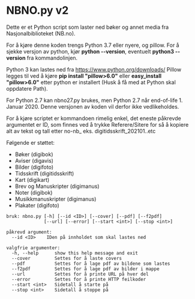 # NBNO.py v2
Dette er et Python script som laster ned bøker og annet media fra Nasjonalbiblioteket (NB.no).


For å kjøre denne koden trengs Python 3.7 eller nyere, og pillow.
For å sjekke versjon av python, kjør **python --version**, eventuelt **python3 --version** fra kommandolinjen.

Python 3 kan lastes ned fra https://www.python.org/downloads/ Pillow legges til ved å kjøre **pip install "pillow>6.0"** eller **easy_install "pillow>6.0"** etter python er installert (Husk å få med at Python skal oppdatere Path).

For Python 2.7 kan nbno27.py brukes, men Python 2.7 når end-of-life 1. Januar 2020.
Denne versjonen av koden vil derfor ikke vedlikeholdes.

For å kjøre scriptet er kommandoen rimelig enkel, det eneste påkrevde argumentet er ID, som finnes ved å trykke Referere/Sitere for så å kopiere alt av tekst og tall etter no-nb_ eks. digitidsskrift_202101..etc

Følgende er støttet:
 - Bøker (digibok)
 - Aviser (digavis)
 - Bilder (digifoto)
 - Tidsskrift (digitidsskrift)
 - Kart (digikart)
 - Brev og Manuskripter (digimanus)
 - Noter (digibok)
 - Musikkmanuskripter (digimanus)
 - Plakater (digifoto)
```
bruk: nbno.py [-h] [--id <ID>] [--cover] [--pdf] [--f2pdf]
              [--url] [--error] [--start <int>] [--stop <int>]

påkrevd argument:
  --id <ID>    IDen på innholdet som skal lastes ned

valgfrie argumenter:
  -h, --help      show this help message and exit
  --cover         Settes for å laste covers
  --pdf           Settes for å lage pdf av bildene som lastes
  --f2pdf         Settes for å lage pdf av bilder i mappe
  --url           Settes for å printe URL på hver del
  --error         Settes for å printe HTTP feilkoder
  --start <int>   Sidetall å starte på
  --stop <int>    Sidetall å stoppe på
```
